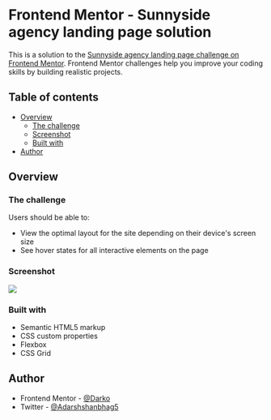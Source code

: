 # Frontend Mentor - Sunnyside agency landing page solution

This is a solution to the [Sunnyside agency landing page challenge on Frontend Mentor](https://www.frontendmentor.io/challenges/sunnyside-agency-landing-page-7yVs3B6ef). Frontend Mentor challenges help you improve your coding skills by building realistic projects.

## Table of contents

- [Overview](#overview)
  - [The challenge](#the-challenge)
  - [Screenshot](#screenshot)
  - [Built with](#built-with)
- [Author](#author)

## Overview

### The challenge

Users should be able to:

- View the optimal layout for the site depending on their device's screen size
- See hover states for all interactive elements on the page

### Screenshot

![](./screenshot.jpg)

### Built with

- Semantic HTML5 markup
- CSS custom properties
- Flexbox
- CSS Grid

## Author

- Frontend Mentor - [@Darko](https://www.frontendmentor.io/profile/darko018)
- Twitter - [@Adarshshanbhag5](https://github.com/darko018)
